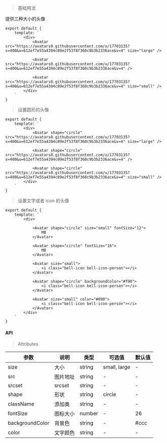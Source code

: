 > 基础用法

提供三种大小的头像

    export default {
        template: `
            <div>
                <Avatar src="https://avatars0.githubusercontent.com/u/17703135?s=400&u=612ef7e55a4394c89e2f53f8f360c9b3b2336ace&v=4" size="large" />

                <Avatar src="https://avatars0.githubusercontent.com/u/17703135?s=400&u=612ef7e55a4394c89e2f53f8f360c9b3b2336ace&v=4" />

                <Avatar src="https://avatars0.githubusercontent.com/u/17703135?s=400&u=612ef7e55a4394c89e2f53f8f360c9b3b2336ace&v=4" size="small" />
            </div>
        `
    }

> 设置圆形的头像

    export default {
        template: `
            <div>
                <Avatar shape="circle" src="https://avatars0.githubusercontent.com/u/17703135?s=400&u=612ef7e55a4394c89e2f53f8f360c9b3b2336ace&v=4" size="large" />

                <Avatar shape="circle" src="https://avatars0.githubusercontent.com/u/17703135?s=400&u=612ef7e55a4394c89e2f53f8f360c9b3b2336ace&v=4" />

                <Avatar shape="circle" src="https://avatars0.githubusercontent.com/u/17703135?s=400&u=612ef7e55a4394c89e2f53f8f360c9b3b2336ace&v=4" size="small" />
            </div>
        `
    }

> 设置文字或者 icon 的头像

    export default {
        template: `
            <div>

                <Avatar shape="circle" size="small" fontSize="12">
                    MB
                </Avatar>

                <Avatar shape="circle" fontSize="16">
                    MB
                </Avatar>

                <Avatar size="small">
                    <i class="bell-icon bell-icon-person"></i>
                </Avatar>

                <Avatar shape="circle" backgroundColor="#f90">
                    <i class="bell-icon bell-icon-person"></i>
                </Avatar>

                <Avatar size="small" color="#090">
                    <i class="bell-icon bell-icon-person"></i>
                </Avatar>
            </div>
        `
    }

#### API

> Attributes

参数 | 说明 | 类型 | 可选值 | 默认值
---|---|---|---|---
size | 大小 | string | small, large | -
src | 图片地址 | string | - | -
srcset | srcset | string | - | -
shape | 形状 | string | circle | -
className | 添加类 | string | - | -
fontSize | 图标大小 | number | - | 26
backgroundColor | 背景色 | string | - | #ccc
color | 文字颜色 | string | - | -
